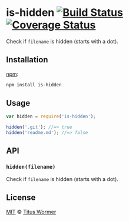 # is-hidden [![Build Status][travis-badge]][travis] [![Coverage Status][codecov-badge]][codecov]

Check if `filename` is hidden (starts with a dot).

## Installation

[npm][]:

```bash
npm install is-hidden
```

## Usage

```javascript
var hidden = require('is-hidden');

hidden('.git'); //=> true
hidden('readme.md'); //=> false
```

## API

### `hidden(filename)`

Check if `filename` is hidden (starts with a dot).

## License

[MIT][license] © [Titus Wormer][author]

<!-- Definitions -->

[travis-badge]: https://img.shields.io/travis/wooorm/is-hidden.svg

[travis]: https://travis-ci.org/wooorm/is-hidden

[codecov-badge]: https://img.shields.io/codecov/c/github/wooorm/is-hidden.svg

[codecov]: https://codecov.io/github/wooorm/is-hidden

[npm]: https://docs.npmjs.com/cli/install

[license]: LICENSE

[author]: http://wooorm.com
